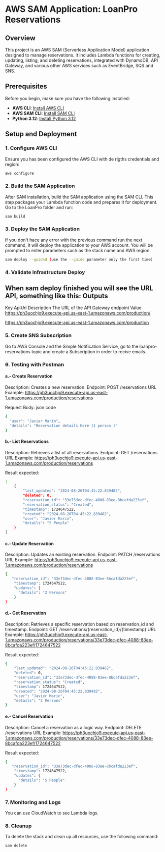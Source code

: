 # AWS SAM Application: LoanPro Reservations

## Overview

This project is an AWS SAM (Serverless Application Model) application designed to manage reservations. It includes Lambda functions for creating, updating, listing, and deleting reservations, integrated with DynamoDB, API Gateway, and various other AWS services such as EventBridge, SQS and SNS.

## Prerequisites

Before you begin, make sure you have the following installed:

- **AWS CLI**: [Install AWS CLI](https://docs.aws.amazon.com/cli/latest/userguide/install-cliv2.html)
- **AWS SAM CLI**: [Install SAM CLI](https://docs.aws.amazon.com/serverless/latest/dg/install-sam-cli.html)
- **Python 3.12**: [Install Python 3.12](https://www.python.org/downloads/release/python-3120/)

## Setup and Deployment

### 1. **Configure AWS CLI**

Ensure you has been configured the AWS CLI with de rigths credentials and region:

```bash
aws configure
```
### 2. **Build the SAM Application**

After SAM installation, build the SAM application using the SAM CLI. This step packages your Lambda function code and prepares it for deployment.
Go to the LoanPro folder and run:

```bash
sam build
```
### 3. **Deploy the SAM Application**
If you don't hace any error with the previous command run the next command, it will deploy the application to your AWS account. You will be prompted to enter parameters such as the stack name and AWS region.

```bash
sam deploy --guided (use the --guide parameter only the first time)
```

### 4. **Validate Infrastructure Deploy**
When sam deploy finished you will see the URL API, something like this:
Outputs
---------------------------------------------------------------------------------------------------------------------------------------------------------------------------------------
Key                 ApiUrl
Description         The URL of the API Gateway endpoint
Value               https://ph3uochjo9.execute-api.us-east-1.amazonaws.com/production/

https://ph3uochjo9.execute-api.us-east-1.amazonaws.com/production

### 5. **Create SNS Subscription**
Go to AWS Console and the Simple Notification Service, go to the loanpro-reservations topic and create a Subscription in order to recive emails.

### 6. **Testing with Postman**
#### a.- Create Reservation
Description: Creates a new reservation.
Endpoint: POST /reservations
URL Example: https://ph3uochjo9.execute-api.us-east-1.amazonaws.com/production/reservations

Request Body:
json code

```bash
{
  "user": "Javier Marin",
  "details": "Reservation details here (1 person.)"
}
```
#### b.- List Reservations
Description: Retrieves a list of all reservations.
Endpoint: GET /reservations
URL Example: https://ph3uochjo9.execute-api.us-east-1.amazonaws.com/production/reservations

Result expected:
```bash
[
    {
        "last_updated": "2024-08-26T04:45:22.839482",
        "deleted": 0,
        "reservation_id": "33e73dec-dfec-4088-83ee-8bcafda223ef",
        "reservation_status": "Created",
        "timestamp": 1724647522,
        "created": "2024-08-26T04:45:22.839482",
        "user": "Javier Marin",
        "details": "5 People"
    }
]
```

#### c.- Update Reservation
Description: Updates an existing reservation.
Endpoint: PATCH /reservations
URL Example: https://ph3uochjo9.execute-api.us-east-1.amazonaws.com/production/reservations

```bash
{
   "reservation_id": "33e73dec-dfec-4088-83ee-8bcafda223ef",
    "timestamp": 1724647522,
    "updates": {   
      "details": "2 Persons"
    }
}
```

#### d.- Get Reservation
Description: Retrieves a specific reservation based on reservation_id and timestamp.
Endpoint: GET /reservations/{reservation_id}/{timestamp}
URL Example: https://ph3uochjo9.execute-api.us-east-1.amazonaws.com/production/reservations/33e73dec-dfec-4088-83ee-8bcafda223ef/1724647522

Result expected:
```bash
{
    "last_updated": "2024-08-26T04:45:22.839482",
    "deleted": 0,
    "reservation_id": "33e73dec-dfec-4088-83ee-8bcafda223ef",
    "reservation_status": "Created",
    "timestamp": 1724647522,
    "created": "2024-08-26T04:45:22.839482",
    "user": "Javier Marin",
    "details": "2 Persons"
}
```

#### e.- Cancel Reservation
Description: Cancel a reservation as a logic way.
Endpoint: DELETE /reservations
URL Example: https://ph3uochjo9.execute-api.us-east-1.amazonaws.com/production/reservations/33e73dec-dfec-4088-83ee-8bcafda223ef/1724647522

Result expected:
```bash
{
   "reservation_id": "33e73dec-dfec-4088-83ee-8bcafda223ef",
    "timestamp": 1724647522,
    "updates": {   
      "details": "5 People"
    }
}
```

### 7. **Monitoring and Logs**
You can use CloudWatch to see Lambda logs.

### 8. **Cleanup**
To delete the stack and clean up all resources, use the following command:
```bash
sam delete
```
